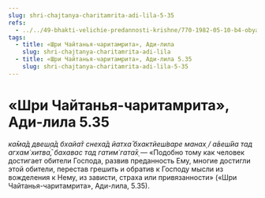 ```yaml
---
slug: shri-chajtanya-charitamrita-adi-lila-5-35
refs:
  - ../../49-bhakti-velichie-predannosti-krishne/770-1982-05-10-b4-obyasnenie-shlok-opredelenij-chistoj-predannosti-narada-i-rupa-gosvami.md
tags:
  - title: «Шри Чайтанья-чаритамрита», Ади-лила
    slug: shri-chajtanya-charitamrita-adi-lila
  - title: «Шри Чайтанья-чаритамрита», Ади-лила 5.35
    slug: shri-chajtanya-charitamrita-adi-lila-5-35
---
```


# «Шри Чайтанья-чаритамрита», Ади-лила 5.35

*ка̄ма̄д двеш̣а̄д бхайа̄т снеха̄д йатха̄ бхактйеш́варе манах̣ / а̄веш́йа тад агхам̇ хитва̄, бахавас тад гатим̇ гата̄х̣* — «Подобно тому как человек достигает обители Господа, развив преданность Ему, многие достигли этой обители, перестав грешить и обратив к Господу мысли из вожделения к Нему, из зависти, страха или привязанности» («Шри Чайтанья-чаритамрита», Ади-лила, 5.35).

